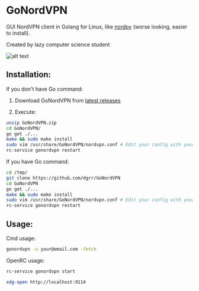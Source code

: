 # GoNordVPN
GUI NordVPN client in Golang for Linux, like [nordpy](https://github.com/morpheusthewhite/NordPy) (worse looking, easier to install).

Created by lazy computer science student

![alt text](https://raw.githubusercontent.com/dgrr/GoNordVPN/master/gui.png)

Installation:
-------------

If you don't have Go command:

1. Download GoNordVPN from [latest releases](https://github.com/dgrr/GoNordVPN/releases/)

2. Execute:

```bash
unzip GoNordVPN.zip
cd GoNordVPN/
go get ./...
make && sudo make install
sudo vim /usr/share/GoNordVPN/nordvpn.conf # Edit your config with your credentials.
rc-service gonordvpn restart
```

If you have Go command:

```bash
cd /tmp/
git clone https://github.com/dgrr/GoNordVPN
cd GoNordVPN
go get ./...
make && sudo make install
sudo vim /usr/share/GoNordVPN/nordvpn.conf # Edit your config with your credentials.
rc-service gonordvpn restart
```

Usage:
------

Cmd usage:
```bash
gonordvpn -u your@email.com -fetch
```
OpenRC usage:
```bash
rc-service gonordvpn start
```

```bash
xdg-open http://localhost:9114
```
